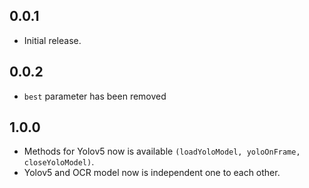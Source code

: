 ## 0.0.1
* Initial release.
## 0.0.2
* `best` parameter has been removed

## 1.0.0
* Methods  for Yolov5 now is available `(loadYoloModel, yoloOnFrame, closeYoloModel)`.
* Yolov5 and OCR model now is independent one to each other.
